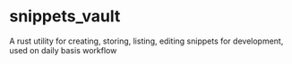 # snippets_vault
A rust utility for creating, storing, listing, editing snippets for development, used on daily basis workflow 
